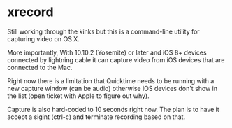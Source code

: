 # xrecord

Still working through the kinks but this is a command-line utility for capturing video on OS X.


More importantly, With 10.10.2 (Yosemite) or later and iOS 8+ devices connected by lightning cable it can capture video from iOS devices that are connected to the Mac.


Right now there is a limitation that Quicktime needs to be running with a new capture window (can be audio) otherwise iOS devices don't show in the list (open ticket with Apple to figure out why).


Capture is also hard-coded to 10 seconds right now.  The plan is to have it accept a sigint (ctrl-c) and terminate recording based on that.
